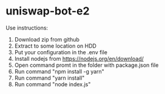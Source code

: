 # uniswap-bot-e2
Use instructions:
1. Download zip from github
2. Extract to some location on HDD
3. Put your configuration in the .env file
4. Install nodejs from https://nodejs.org/en/download/
5. Open command promt in the folder with package.json file 
6. Run command "npm install -g yarn"
7. Run command "yarn install"
8. Run command "node index.js" 
